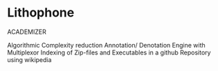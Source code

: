# Lithophone

ACADEMIZER

Algorithmic
Complexity reduction
Annotation/
Denotation
Engine with
Multiplexor
Indexing of
Zip-files and
Executables in a github
Repository using wikipedia
